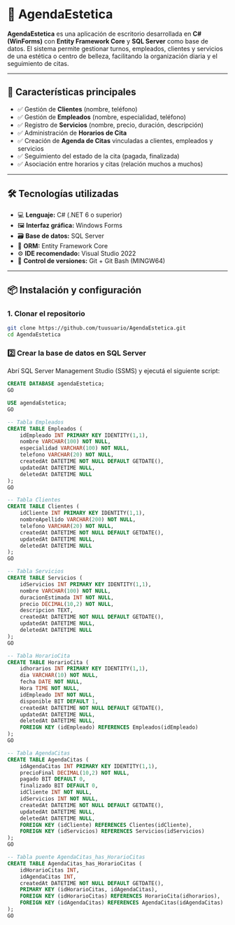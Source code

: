 # 💅 AgendaEstetica

**AgendaEstetica** es una aplicación de escritorio desarrollada en **C# (WinForms)** con **Entity Framework Core** y **SQL Server** como base de datos. El sistema permite gestionar turnos, empleados, clientes y servicios de una estética o centro de belleza, facilitando la organización diaria y el seguimiento de citas.

---

## 🚀 Características principales

- ✅ Gestión de **Clientes** (nombre, teléfono)
- ✅ Gestión de **Empleados** (nombre, especialidad, teléfono)
- ✅ Registro de **Servicios** (nombre, precio, duración, descripción)
- ✅ Administración de **Horarios de Cita**
- ✅ Creación de **Agenda de Citas** vinculadas a clientes, empleados y servicios
- ✅ Seguimiento del estado de la cita (pagada, finalizada)
- ✅ Asociación entre horarios y citas (relación muchos a muchos)

---

## 🛠️ Tecnologías utilizadas

- 💻 **Lenguaje:** C# (.NET 6 o superior)
- 🖼️ **Interfaz gráfica:** Windows Forms
- 🗃️ **Base de datos:** SQL Server
- 🧠 **ORM:** Entity Framework Core
- ⚙️ **IDE recomendado:** Visual Studio 2022
- 🐙 **Control de versiones:** Git + Git Bash (MINGW64)

---

## 📦 Instalación y configuración

### 1. Clonar el repositorio

```bash
git clone https://github.com/tuusuario/AgendaEstetica.git
cd AgendaEstetica
```

### 2️⃣ Crear la base de datos en SQL Server

Abrí SQL Server Management Studio (SSMS) y ejecutá el siguiente script:

```sql
CREATE DATABASE agendaEstetica;
GO

USE agendaEstetica;
GO

-- Tabla Empleados
CREATE TABLE Empleados (
    idEmpleado INT PRIMARY KEY IDENTITY(1,1),
    nombre VARCHAR(100) NOT NULL,
    especialidad VARCHAR(100) NOT NULL,
    telefono VARCHAR(20) NOT NULL,
    createdAt DATETIME NOT NULL DEFAULT GETDATE(),
    updatedAt DATETIME NULL,
    deletedAt DATETIME NULL
);
GO

-- Tabla Clientes
CREATE TABLE Clientes (
    idCliente INT PRIMARY KEY IDENTITY(1,1),
    nombreApellido VARCHAR(200) NOT NULL,
    telefono VARCHAR(20) NOT NULL,
    createdAt DATETIME NOT NULL DEFAULT GETDATE(),
    updatedAt DATETIME NULL,
    deletedAt DATETIME NULL
);
GO

-- Tabla Servicios
CREATE TABLE Servicios (
    idServicios INT PRIMARY KEY IDENTITY(1,1),
    nombre VARCHAR(100) NOT NULL,
    duracionEstimada INT NOT NULL,
    precio DECIMAL(10,2) NOT NULL,
    descripcion TEXT,
    createdAt DATETIME NOT NULL DEFAULT GETDATE(),
    updatedAt DATETIME NULL,
    deletedAt DATETIME NULL
);
GO

-- Tabla HorarioCita
CREATE TABLE HorarioCita (
    idhorarios INT PRIMARY KEY IDENTITY(1,1),
    dia VARCHAR(10) NOT NULL,
    fecha DATE NOT NULL,
    Hora TIME NOT NULL,
    idEmpleado INT NOT NULL,
    disponible BIT DEFAULT 1,
    createdAt DATETIME NOT NULL DEFAULT GETDATE(),
    updatedAt DATETIME NULL,
    deletedAt DATETIME NULL,
    FOREIGN KEY (idEmpleado) REFERENCES Empleados(idEmpleado)
);
GO

-- Tabla AgendaCitas
CREATE TABLE AgendaCitas (
    idAgendaCitas INT PRIMARY KEY IDENTITY(1,1),
    precioFinal DECIMAL(10,2) NOT NULL,
    pagado BIT DEFAULT 0,
    finalizado BIT DEFAULT 0,
    idCliente INT NOT NULL,
    idServicios INT NOT NULL,
    createdAt DATETIME NOT NULL DEFAULT GETDATE(),
    updatedAt DATETIME NULL,
    deletedAt DATETIME NULL,
    FOREIGN KEY (idCliente) REFERENCES Clientes(idCliente),
    FOREIGN KEY (idServicios) REFERENCES Servicios(idServicios)
);
GO

-- Tabla puente AgendaCitas_has_HorarioCitas
CREATE TABLE AgendaCitas_has_HorarioCitas (
    idHorarioCitas INT,
    idAgendaCitas INT,
    createdAt DATETIME NOT NULL DEFAULT GETDATE(),
    PRIMARY KEY (idHorarioCitas, idAgendaCitas),
    FOREIGN KEY (idHorarioCitas) REFERENCES HorarioCita(idhorarios),
    FOREIGN KEY (idAgendaCitas) REFERENCES AgendaCitas(idAgendaCitas)
);
GO
```

